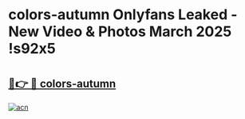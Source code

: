 # colors-autumn Onlyfans Leaked - New Video & Photos March 2025 !s92x5

# <h2><a href="https://xsnml7.iuczelnia.edu.pl?title=colors-autumn&ref=s92x5">🔗👉 🔴 colors-autumn</a></h2>

[![acn](https://github.com/user-attachments/assets/0f9c940e-d8b0-45ae-aac7-cd30a18b3e1c)](https://xsnml7.iuczelnia.edu.pl?title=colors-autumn&ref=s92x5)

